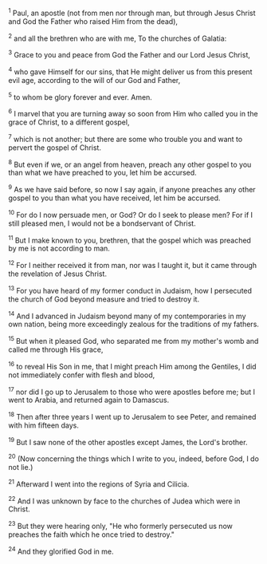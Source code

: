 <sup>1</sup> 
Paul, an apostle (not from men nor through man, but through Jesus Christ and God the Father who raised Him from the dead), 

<sup>2</sup> 
and all the brethren who are with me, To the churches of Galatia: 

<sup>3</sup> 
Grace to you and peace from God the Father and our Lord Jesus Christ, 

<sup>4</sup> 
who gave Himself for our sins, that He might deliver us from this present evil age, according to the will of our God and Father, 

<sup>5</sup> 
to whom be glory forever and ever. Amen.

<sup>6</sup> 
I marvel that you are turning away so soon from Him who called you in the grace of Christ, to a different gospel, 

<sup>7</sup> 
which is not another; but there are some who trouble you and want to pervert the gospel of Christ. 

<sup>8</sup> 
But even if we, or an angel from heaven, preach any other gospel to you than what we have preached to you, let him be accursed. 

<sup>9</sup> 
As we have said before, so now I say again, if anyone preaches any other gospel to you than what you have received, let him be accursed. 

<sup>10</sup> 
For do I now persuade men, or God? Or do I seek to please men? For if I still pleased men, I would not be a bondservant of Christ.

<sup>11</sup> 
But I make known to you, brethren, that the gospel which was preached by me is not according to man. 

<sup>12</sup> 
For I neither received it from man, nor was I taught it, but it came through the revelation of Jesus Christ. 

<sup>13</sup> 
For you have heard of my former conduct in Judaism, how I persecuted the church of God beyond measure and tried to destroy it. 

<sup>14</sup> 
And I advanced in Judaism beyond many of my contemporaries in my own nation, being more exceedingly zealous for the traditions of my fathers. 

<sup>15</sup> 
But when it pleased God, who separated me from my mother's womb and called me through His grace, 

<sup>16</sup> 
to reveal His Son in me, that I might preach Him among the Gentiles, I did not immediately confer with flesh and blood, 

<sup>17</sup> 
nor did I go up to Jerusalem to those who were apostles before me; but I went to Arabia, and returned again to Damascus.

<sup>18</sup> 
Then after three years I went up to Jerusalem to see Peter, and remained with him fifteen days. 

<sup>19</sup> 
But I saw none of the other apostles except James, the Lord's brother. 

<sup>20</sup> 
(Now concerning the things which I write to you, indeed, before God, I do not lie.) 

<sup>21</sup> 
Afterward I went into the regions of Syria and Cilicia. 

<sup>22</sup> 
And I was unknown by face to the churches of Judea which were in Christ. 

<sup>23</sup> 
But they were hearing only, "He who formerly persecuted us now preaches the faith which he once tried to destroy." 

<sup>24</sup> 
And they glorified God in me.